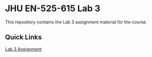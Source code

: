 # JHU EN-525-615 Lab 3

This repository contains the Lab 3 assignment material for the course.

## Quick Links

[Lab 3 Assignment](docs/Lab_3.md)
